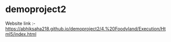 # demoproject2

Website link :- 
https://abhiksaha218.github.io/demoproject2/4.%20Foodyland/Execution/Html5/index.html
